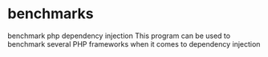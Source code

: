# benchmarks
benchmark php dependency injection
This program can be used to benchmark several PHP frameworks when it comes to dependency injection
